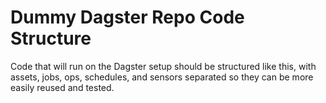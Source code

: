 # Dummy Dagster Repo Code Structure

Code that will run on the Dagster setup should be structured like this, with assets, jobs, ops, schedules, and sensors
separated so they can be more easily reused and tested.

